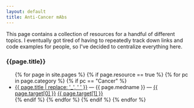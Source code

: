 ```yaml
---
layout: default
title: Anti-Cancer mAbs
---
```


This page contains a collection of resources for a handful of
different topics. I eventually got tired of having to repeatedly track
down links and code examples for people, so I've decided to centralize
everything here.


### {{page.title}}
<ul>
{% for page in site.pages %}
{% if page.resource == true %}
{% for pc in page.category %}
{% if pc == "Cancer" %}
<li>
  <a href="{{ page.url }}">{{ page.title | replace: '_', ' ' }}</a> &mdash; {{ page.medname }} &mdash; <a href="{{ page.target[0] }}">{{ page.target[0] }}</a> <a href="{{ page.target[1] }}">{{ page.target[1] }}</a> 
</li>
{% endif %} <!-- cat-match-p -->
{% endfor %} <!-- page-category -->
{% endif %} <!-- resource-p -->
{% endfor %} <!-- page -->
</ul>
